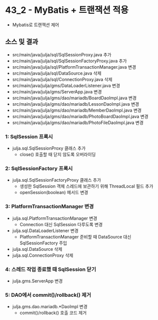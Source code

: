# 43_2 - MyBatis + 트랜잭션 적용

- Mybatis로 트랜잭션 제어

## 소스 및 결과

- src/main/java/julja/sql/SqlSessionProxy.java 추가
- src/main/java/julja/sql/SqlSessionFactoryProxy.java 추가
- src/main/java/julja/sql/PlatformTransactionManager.java 변경
- src/main/java/julja/sql/DataSource.java 삭제
- src/main/java/julja/sql/ConnectionProxy.java 삭제
- src/main/java/julja/gms/DataLoaderListener.java 변경
- src/main/java/julja/gms/ServerApp.java 변경
- src/main/java/julja/gms/dao/mariadb/BoardDaoImpl.java 변경
- src/main/java/julja/gms/dao/mariadb/LessonDaoImpl.java 변경
- src/main/java/julja/gms/dao/mariadb/MemberDaoImpl.java 변경
- src/main/java/julja/gms/dao/mariadb/PhotoBoardDaoImpl.java 변경
- src/main/java/julja/gms/dao/mariadb/PhotoFileDaoImpl.java 변경

### 1: SqlSession 프록시 

- julja.sql.SqlSessionProxy 클래스 추가
  - close() 호출할 때 닫지 않도록 오버라이딩 
  
### 2: SqlSessionFactory 프록시

- julja.sql.SqlSessionFactoryProxy 클래스 추가
  - 생성한 SqlSession 객체 스레드에 보관하기 위해 ThreadLocal 필드 추가
  - openSession(boolean) 메서드 변경

### 3: PlatformTransactionManager 변경

- julja.sql.PlatformTransactionManager 변경
  - Connection 대신 SqlSession 다루도록 변경 
- julja.sql.DataLoaderListener 변경
  - PlatformTransactionManager 준비할 때 DataSource 대신 SqlSessionFactory 주입
- julja.sql.DataSource 삭제
- julja.sql.ConnectionProxy 삭제

### 4: 스레드 작업 종료했 때 SqlSession 닫기

- julja.gms.ServerApp 변경

### 5: DAO에서 commit()/rollback() 제거

- julja.gms.dao.mariadb.*DaoImpl 변경
  - commit()/rollback() 호출 코드 제거
